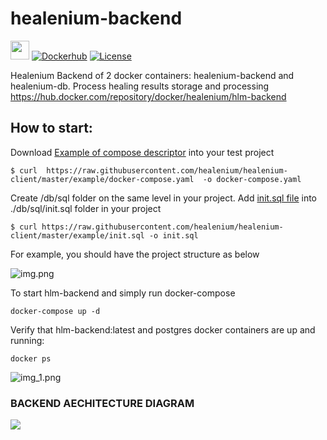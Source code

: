 # healenium-backend
[<img src="https://cdn0.iconfinder.com/data/icons/social-media-2104/24/social_media_social_media_logo_docker-128.png" width="30"/>](https://cdn0.iconfinder.com/data/icons/social-media-2104/24/social_media_social_media_logo_docker-128.png)
[![Dockerhub](https://img.shields.io/docker/v/healenium/hlm-backend.svg?sort=date)](https://img.shields.io/docker/v/healenium/hlm-backend.svg?sort=date)
[![License](https://img.shields.io/badge/license-Apache-brightgreen.svg)](https://www.apache.org/licenses/LICENSE-2.0)

Healenium Backend of 2 docker containers: healenium-backend and healenium-db. Process healing results storage and processing 
https://hub.docker.com/repository/docker/healenium/hlm-backend

## How to start:

Download [Example of compose descriptor](https://github.com/healenium/healenium-client/blob/master/example/docker-compose.yaml) into your test project 
```
$ curl  https://raw.githubusercontent.com/healenium/healenium-client/master/example/docker-compose.yaml  -o docker-compose.yaml
```

Create /db/sql folder on the same level in your project. Add [init.sql file](https://github.com/healenium/healenium-client/blob/master/example/init.sql) into ./db/sql/init.sql folder in your project
```
$ curl https://raw.githubusercontent.com/healenium/healenium-client/master/example/init.sql -o init.sql
```
For example, you should have the project structure as below

![img.png](img.png)

To start hlm-backend and simply run docker-compose 
```
docker-compose up -d
```
Verify that hlm-backend:latest and postgres docker containers are up and running:
```
docker ps
```
![img_1.png](img_1.png)
### BACKEND AECHITECTURE DIAGRAM
![](https://i.imgur.com/AEiPXoq.png)
